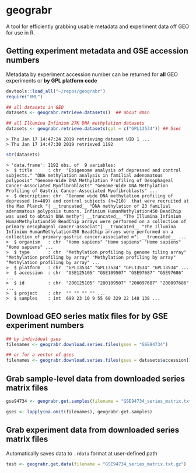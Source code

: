geograbr
========

A tool for efficiently grabbing usable metadata and experiment data off GEO for use in R.

Getting experiment metadata and GSE accession numbers
-----------------------------------------------------

Metadata by experiment accession number can be returned for **all** GEO experiments or **by GPL platform code**

``` r
devtools::load_all("~/repos/geograbr")
require("XML")
```

``` r
## all datasets in GEO
datasets <- geograbr.retrieve.datasets()  ## about 4min
```

``` r
## all Illumina Infinium 27K DNA methylation datasets
datasets <- geograbr.retrieve.datasets(gpl = c("GPL13534")) ## 5sec
```

    > Thu Jan 17 14:47:24 2019 retrieving dataset UID 1 ...
    > Thu Jan 17 14:47:30 2019 retrieved 1192

``` r
str(datasets)
```

    > 'data.frame': 1192 obs. of  9 variables:
    >  $ title      : chr  "Epigenome analysis of depressed and control subjects." "DNA methylation analysis in familial adenomatous polyposis" "Genome-Wide DNA Methylation Profiling of Oesophageal Cancer-Associated Myofibroblasts" "Genome-Wide DNA Methylation Profiling of Gastric Cancer-Associated Myofibroblasts" ...
    >  $ description: chr  "Genome wide DNA methylation profiling of depressed (n=489) and control subjects (n=210)  that were recruited at the Max Planck "| __truncated__ "DNA methylation of 23 familial adenomatous polyposis tumors. Infinium HumanMethylation450 BeadChip was used to obtain DNA methy"| __truncated__ "The Illumina Infinium HumanMethylation450 BeadChip arrays were performed on a collection of primary oesophageal cancer-associat"| __truncated__ "The Illumina Infinium HumanMethylation450 BeadChip arrays were performed on a collection of primary gastric cancer-associated m"| __truncated__ ...
    >  $ organism   : chr  "Homo sapiens" "Homo sapiens" "Homo sapiens" "Homo sapiens" ...
    >  $ type       : chr  "Methylation profiling by genome tiling array" "Methylation profiling by array" "Methylation profiling by array" "Methylation profiling by array" ...
    >  $ platform   : chr  "GPL13534" "GPL13534" "GPL13534" "GPL13534" ...
    >  $ accession  : chr  "GSE125105" "GSE109507" "GSE97687" "GSE97686" ...
    >  $ id         : chr  "200125105" "200109507" "200097687" "200097686" ...
    >  $ project    : chr  "" "" "" "" ...
    >  $ samples    : int  699 23 10 9 55 60 329 22 148 138 ...

Download GEO series matix files for by GSE experiment numbers
-------------------------------------------------------------

``` r
## by individual gses
filenames <- geograbr.download.series.files(gses = "GSE94734")

## or for a vector of gses
filenames <- geograbr.download.series.files(gses = datasets$accession[1:6])
```

Grab sample-level data from downloaded series matrix files
----------------------------------------------------------

``` r
gse94734 <- geograbr.get.samples(filename = "GSE94734_series_matrix.txt.gz")

gses <- lapply(na.omit(filenames), geograbr.get.samples)
```

Grab experiment data from downloaded series matrix files
--------------------------------------------------------

Automatically saves data to `.rdata` format at user-defined path

``` r
test <- geograbr.get.data(filename = "GSE94734_series_matrix.txt.gz")
```
